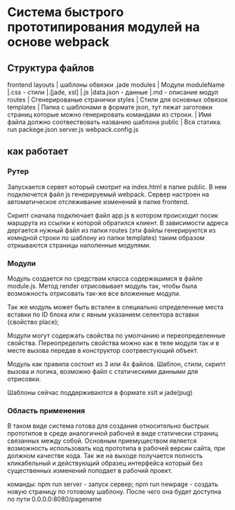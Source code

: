 # Система быстрого прототипирования модулей на основе webpack
## Структура файлов

frontend
  layouts
    | шаблоны обвязки .jade
  modules 
    | Модули
    moduleName
      |.css - стили
      |.[jade, xsl] 
      |.js
      |data.json - данные
      |.md - описание модул
  routes
    | Сгенерированые странички
  styles
    | Стили для основных обвязок
  templates
    | Папка с шаблонами в формате json, тут лежат заготовки страниц которые можно генерировать командами из строки. 
    | Имя файла должно соотвествовать названию шаблона
public
    | Вся статика.
run
packege.json
server.js
webpack.config.js

## как работает 

### Рутер
Запускается сервет который смотрит на index.html в папке public. В нем подключется файл js генерируемый webpack. Сервер настроен на автоматическое отслеживание изменений в папке frontend.

Скрипт сначала подключает файл app.js в котором происходит посик маршрута из ссылки к которой обратился клиент. 
В зависимости адреса дергается нужный файл из папки routes (эти файлы генерируются из комндной строки по шаблону из папки templates) таким образом отркываются страницы наполенные модулями. 

### Модули
Модуль создается по средствам класса содержашимся в файле module.js. Метод render отрисовывает модуль так, чтобы была возможность отрисовать так-же все вложенные модули. 

Так же модуль может быть встален в специально определенные места вставки по ID блока или с явным указанием селектора вставки (свойство place);

Модули могут содержать свойства по умолчанию и переопределенные свойства. Переопределить свойства можно  как в теле модуля так и в месте вызова передав в конструктор соотрвестующий объект. 

Модуль как правила состоит из 3 или 4х файлов. Шаблон, стили, скрипт вызова и логика, возможно файл с статическими данными для отрисовки. 

Шаблоны сейчас поддерживаются в формате xslt и jade(pug) 

### Область применения

В таком виде система готова для создания относительно быстрых прототипов в среде аналогичной рабочей в виде статически страниц связанных между собой. Основным приемуществом является возможность использовать код прототипа в рабочей версии сайта, при должном качестве кода. Так же на выходе получается полность кликабельный и действующий образец интерфейса который без существенных изменений поподает в рабочий проект.  

 
команды:
npm run server - запуск сервер;
npm run newpage - создать новую страницу по готовому шаблону. После чего она будет доступна по пути 0.0.0.0:8080/pagename
